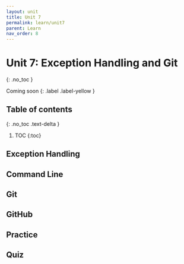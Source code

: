 ```yaml
---
layout: unit
title: Unit 7
permalink: learn/unit7
parent: Learn
nav_order: 8
---
```


# Unit 7: Exception Handling and Git
{: .no_toc }

Coming soon
{: .label .label-yellow }

## Table of contents
{: .no_toc .text-delta }

1. TOC
{:toc}

## Exception Handling

## Command Line

## Git

## GitHub

## Practice

## Quiz
